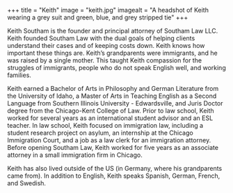 +++
title = "Keith"
image = "keith.jpg"
imagealt = "A headshot of Keith wearing a grey suit and green, blue, and grey stripped tie"
+++

Keith Southam is the founder and principal attorney of Southam Law LLC. Keith founded Southam Law with the dual goals of helping clients understand their cases and of keeping costs down. Keith knows how important these things are. Keith’s grandparents were immigrants, and he was raised by a single mother. This taught Keith compassion for the struggles of immigrants, people who do not speak English well, and working families. 

Keith earned a Bachelor of Arts in Philosophy and German Literature from the University of Idaho, a Master of Arts in Teaching English as a Second Language from Southern Illinois University - Edwardsville, and Juris Doctor degree from the Chicago-Kent College of Law. Prior to law school, Keith worked for several years as an international student advisor and an ESL teacher. In law school, Keith focused on immigration law, including a student research project on asylum, an internship at the Chicago Immigration Court, and a job as a law clerk for an immigration attorney. Before opening Southam Law, Keith worked for five years as an associate attorney in a small immigration firm in Chicago. 

Keith has also lived outside of the US (in Germany, where his grandparents came from). In addition to English, Keith speaks Spanish, German, French, and Swedish.
